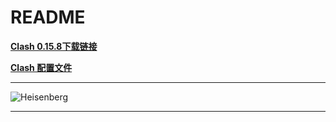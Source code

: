 # README

**[Clash 0.15.8下载链接](https://media.githubusercontent.com/media/tutou9997/FirstTest/main/application/Clash.for.Windows.Setup.0.15.8.exe "Clash for Windows V0.15.8")**

**[Clash 配置文件][二驴]**

****

![][Heisenberg]

****

[Heisenberg]:/img/Heisenberg.jpg "Heisenberg"
[二驴]:https://raw.githubusercontent.com/tutou9997/Clash/main/Proxy/%E4%BA%8C%E9%A9%B4.yaml "二驴"

